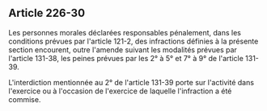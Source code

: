 Article 226-30
----
Les personnes morales déclarées responsables pénalement, dans les conditions
prévues par l'article 121-2, des infractions définies à la présente section
encourent, outre l'amende suivant les modalités prévues par l'article 131-38,
les peines prévues par les 2° à 5° et 7° à 9° de l'article 131-39.

L'interdiction mentionnée au 2° de l'article 131-39 porte sur l'activité dans
l'exercice ou à l'occasion de l'exercice de laquelle l'infraction a été commise.
